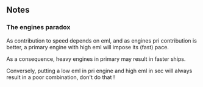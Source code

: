 ## Notes

### The engines paradox

As contribution to speed depends on eml, and as engines pri contribution is better, a primary engine with high eml will impose its (fast) pace.

As a consequence, heavy engines in primary may result in faster ships.

Conversely, putting a low eml in pri engine and high eml in sec will always result in a poor combination, don't do that !
